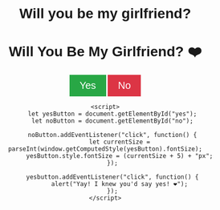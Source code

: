 # Will you be my girlfriend?
<!DOCTYPE html>
<html lang="en">
<head>
    <meta charset="UTF-8">
    <meta name="viewport" content="width=device-width, initial-scale=1.0">
    <title>Will You Be My Girlfriend?</title>
    <style>
        body {
            text-align: center;
            font-family: Arial, sans-serif;
            margin-top: 100px;
        }
        #yes {
            font-size: 20px;
            padding: 10px 20px;
            background-color: #28a745;
            color: white;
            border: none;
            cursor: pointer;
        }
        #no {
            font-size: 20px;
            padding: 10px 20px;
            background-color: #dc3545;
            color: white;
            border: none;
            cursor: pointer;
        }
    </style>
</head>
<body>
    <h1>Will You Be My Girlfriend? ❤️</h1>
    <button id="yes">Yes</button>
    <button id="no">No</button>

    <script>
        let yesButton = document.getElementById("yes");
        let noButton = document.getElementById("no");

        noButton.addEventListener("click", function() {
            let currentSize = parseInt(window.getComputedStyle(yesButton).fontSize);
            yesButton.style.fontSize = (currentSize + 5) + "px";
        });

        yesbutton.addEventListener("click", function() {
            alert("Yay! I knew you'd say yes! ❤️");
        });
    </script>
</body>
</html>
